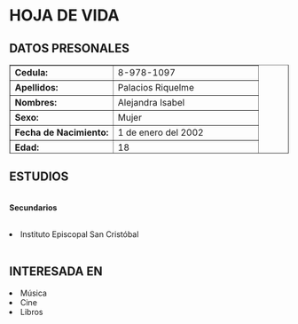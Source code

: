 
<html>
<head>
  
<p><b><h1><font> HOJA DE VIDA</font>  </H1></b></P>

<P><b><H2>DATOS PRESONALES</H2></b></P>
<TR>
<TABLE border="1" width="60%" height="160" >
<TR><TD><B>Cedula:  </B></TD> <TD >8-978-1097</TD>
<TR><TD><B>Apellidos:  </B></TD> <TD>Palacios Riquelme</TD>   
<TR><TD><B>Nombres:  </B></TD> <TD>Alejandra Isabel</TD> 
<TR><TD><B>Sexo:  </B></TD> <TD>Mujer</TD> 
<TR><TD><B>Fecha de Nacimiento:  </B></TD>
  <TD>1 de enero del 2002</TD> 
  <TR><TD><B>Edad:  </B></TD>
  <TD>18 </TD> 
<TR><TD><B>Estado Civil:  </B></TD>
  <TD>Soltera
<TR><TD><B>Direccion:  </B></TD>
  <TD>Panamá, Panamá, San Francisco</TD>
<TR><TD><B>Email:  </B></TD>
  <TD>apalacios010102@gmail.com</TD> 
<TR><TD><B>Celular:  </B></TD>
  <TD>65837581</TD> 

</TABLE>

<P><b><H2>ESTUDIOS</H2></b></P>


<BR><b>Secundarios</b></BR>
<BR><li>Instituto Episcopal San Cristóbal</li></BR>

<P><b><H2>INTERESADA EN</H2></b></P>
<li>Música</li>
<li>Cine</li>
<li>Libros</li>

</body>
</html>

